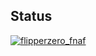 ## Status

[![flipperzero_fnaf](https://catalog.flipperzero.one/application/flipperzero_fnaf/widget)](https://catalog.flipperzero.one/application/flipperzero_fnaf/page)